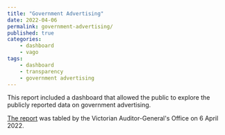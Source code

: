 ```yaml
---
title: "Government Advertising"
date: 2022-04-06
permalink: government-advertising/
published: true
categories:
    - dashboard
    - vago
tags:
    - dashboard
    - transparency
    - government advertising
---
```


This report included a dashboard that allowed the public to explore the publicly reported data on government advertising.

[The report](https://www.audit.vic.gov.au/report/government-advertising) was tabled by the Victorian Auditor-General's Office on 6 April 2022.
